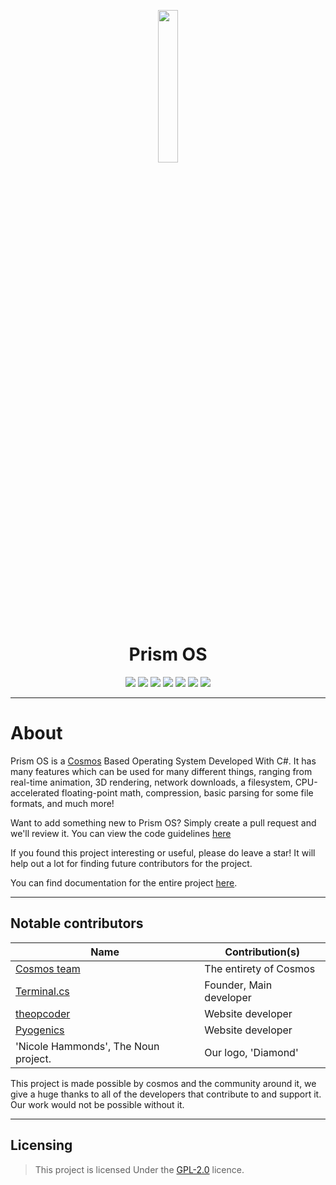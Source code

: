 <p align="center">
  <img src="https://github.com/Project-Prism/Prism-OS/raw/main/PrismOS/Media/Images/Prism.bmp" width="25%" />
</p>

<h1 align="center">Prism OS</h1>

<p align="center">
  <img src="https://img.shields.io/tokei/lines/github/Project-Prism/Prism-OS?style=plastic" />
  <img src="https://img.shields.io/github/languages/code-size/Project-Prism/Prism-OS?style=plastic" />
  <img src="https://img.shields.io/github/downloads/Project-Prism/Prism-OS/total?style=plastic" />
  <img src="https://img.shields.io/github/v/release/Project-Prism/Prism-Os?style=plastic" />
  <img src="https://img.shields.io/github/license/Project-Prism/Prism-OS?style=plastic" />
  <img src="https://img.shields.io/github/issues/Project-Prism/Prism-OS?style=plastic" />
  <img src="https://img.shields.io/discord/893388221424234496?style=plastic" />
</p>

<hr/>

# About

Prism OS is a [Cosmos](https://github.com/CosmosOS/Cosmos) Based Operating System Developed With C#. It has many features which can be used for many different things, ranging from real-time animation, 3D rendering, network downloads, a filesystem, CPU-accelerated floating-point math, compression, basic parsing for some file formats, and much more!

Want to add something new to Prism OS? Simply create a pull request and we'll review it. You can view the code guidelines [here](https://github.com/Project-Prism/Prism-OS/blob/main/CONTRIBUTING.md)

If you found this project interesting or useful, please do leave a star! It will help out a lot for finding future contributors for the project.

You can find documentation for the entire project [here](https://project-prism.github.io/Prism-OS/Documentation/).

<hr/>

## Notable contributors
| Name                                                  | Contribution(s)              |
|-------------------------------------------------------|------------------------------|
| [Cosmos team](https://github.com/CosmosOS/Cosmos)     | The entirety of Cosmos       |
| [Terminal.cs](https://github.com/terminal-cs)         | Founder, Main developer      |
| [theopcoder](https://github.com/theopcoder)           | Website developer            |
| [Pyogenics](https://github.com/Pyogenics)             | Website developer            |
| 'Nicole Hammonds', The Noun project.                  | Our logo, 'Diamond'          |

This project is made possible by cosmos and the community around it, we give a huge thanks to all of the developers that contribute to and support it. Our work would not be possible without it.

<hr/>

## Licensing

> This project is licensed Under the [GPL-2.0](https://github.com/Project-Prism/Prism-OS/blob/main/LICENSE) licence.

